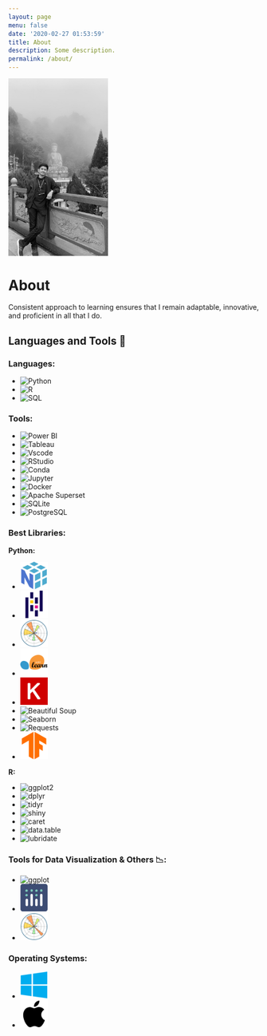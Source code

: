 ```yaml
---
layout: page
menu: false
date: '2020-02-27 01:53:59'
title: About
description: Some description.
permalink: /about/
---
```


<img class="img-square" src="/assets/img/uploads/profile.png" alt="Dimas Aditya" width="200">

# About

Consistent approach to learning ensures that I remain adaptable, innovative, and proficient in all that I do.

## Languages and Tools 📖

### Languages:
- ![Python](https://img.shields.io/badge/Python-3776AB?style=flat&logo=python&logoColor=white)
- ![R](https://img.shields.io/badge/R-276DC3?style=flat&logo=r&logoColor=white)
- ![SQL](https://img.shields.io/badge/SQL-4479A1?style=flat&logo=sqlite&logoColor=white)

### Tools:
- ![Power BI](https://img.shields.io/badge/Power_BI-FF5722?style=flat&logo=powerbi&logoColor=white)
- ![Tableau](https://img.shields.io/badge/Tableau-E97627?style=flat&logo=tableau&logoColor=white)
- ![Vscode](https://img.shields.io/badge/Visual_Studio_Code-007ACC?style=flat&logo=visual-studio-code&logoColor=white)
- ![RStudio](https://img.shields.io/badge/RStudio-75AADB?style=flat&logo=rstudio&logoColor=white)
- ![Conda](https://img.shields.io/badge/Conda-44A833?style=flat&logo=anaconda&logoColor=white)
- ![Jupyter](https://img.shields.io/badge/Jupyter-F37626?style=flat&logo=jupyter&logoColor=white)
- ![Docker](https://img.shields.io/badge/Docker-2496ED?style=flat&logo=docker&logoColor=white)
- ![Apache Superset](https://img.shields.io/badge/Apache_Superset-0A1F3D?style=flat&logo=apache-superset&logoColor=white)
- ![SQLite](https://img.shields.io/badge/SQLite-003B57?style=flat&logo=sqlite&logoColor=white)
- ![PostgreSQL](https://img.shields.io/badge/PostgreSQL-336791?style=flat&logo=postgresql&logoColor=white)


### Best Libraries:

**Python:**
- <img src="https://github.com/devicons/devicon/blob/master/icons/numpy/numpy-original.svg" width="55" height="55" alt="NumPy">
- <img src="https://github.com/devicons/devicon/blob/master/icons/pandas/pandas-original.svg" width="55" height="55" alt="Pandas">
- <img src="https://github.com/devicons/devicon/blob/master/icons/matplotlib/matplotlib-original.svg" width="55" height="55" alt="Matplotlib">
- <img src="https://github.com/devicons/devicon/blob/master/icons/scikitlearn/scikitlearn-original.svg" width="55" height="55" alt="Scikit-learn">
- <img src="https://github.com/devicons/devicon/blob/master/icons/keras/keras-original.svg" width="55" height="55" alt="Keras">
- <img src="https://datascientest.com/en/wp-content/uploads/sites/9/2024/01/beautiful-soup.png" width="55" height="55" alt="Beautiful Soup">
- <img src="https://seaborn.pydata.org/_images/logo-tall-lightbg.svg" width="55" height="55" alt="Seaborn">
- <img src="https://fr.python-requests.org/en/latest/_static/requests-sidebar.png" width="55" height="55" alt="Requests">
- <img src="https://github.com/devicons/devicon/blob/master/icons/tensorflow/tensorflow-original.svg" width="55" height="55" alt="TensorFlow">

**R:**
- <img src="https://ggplot2.tidyverse.org/logo.png" width="55" height="55" alt="ggplot2">
- <img src="https://dplyr.tidyverse.org/logo.png" width="55" height="55" alt="dplyr">
- <img src="https://tidyr.tidyverse.org/logo.png" width="55" height="55" alt="tidyr">
- <img src="https://bookdown.org/martin_shepperd/ModernDataBook/images/C6_ShinySticker.png" width="55" height="55" alt="shiny">
- <img src="https://forum.posit.co/uploads/default/optimized/3X/6/3/639b244d305240ebbe76c5077baef563c884417f_2_500x500.jpeg" width="55" height="55" alt="caret">
- <img src="https://avatars.githubusercontent.com/u/7824179?s=200&v=4" width="55" height="55" alt="data.table">
- <img src="https://lubridate.tidyverse.org/logo.png" width="55" height="55" alt="lubridate">

### Tools for Data Visualization & Others 📉:
- <img src="https://ggplot2.tidyverse.org/logo.png" width="55" height="55" alt="ggplot">
- <img src="https://github.com/devicons/devicon/blob/master/icons/plotly/plotly-original.svg" width="55" height="55" alt="plotly">
- <img src="https://github.com/devicons/devicon/blob/master/icons/matplotlib/matplotlib-original.svg" width="55" height="55" alt="Matplotlib">

### Operating Systems:
- <img src="https://github.com/devicons/devicon/blob/master/icons/windows8/windows8-original.svg" width="55" height="55" alt="Windows">
- <img src="https://github.com/devicons/devicon/blob/master/icons/apple/apple-original.svg" width="55" height="55" alt="iOS">

